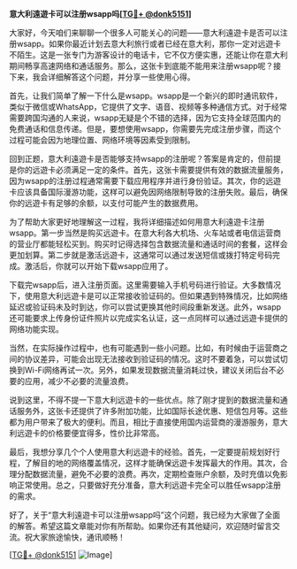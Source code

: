 **意大利遠遊卡可以注册wsapp吗[[TG💪+ @donk5151](https://t.me/s/donk5151)]**

大家好，今天咱们来聊聊一个很多人可能关心的问题——意大利遠遊卡是否可以注册wsapp。如果你最近计划去意大利旅行或者已经在意大利，那你一定对远遊卡不陌生。这是一张专门为游客设计的电话卡，它不仅方便实惠，还能让你在意大利期间畅享高速网络和通话服务。那么，这张卡到底能不能用来注册wsapp呢？接下来，我会详细解答这个问题，并分享一些使用心得。

首先，让我们简单了解一下什么是wsapp。wsapp是一个新兴的即时通讯软件，类似于微信或WhatsApp，它提供了文字、语音、视频等多种通信方式。对于经常需要跨国沟通的人来说，wsapp无疑是个不错的选择，因为它支持全球范围内的免费通话和信息传递。但是，要想使用wsapp，你需要先完成注册步骤，而这个过程可能会因为地理位置、网络环境等因素受到限制。

回到正题，意大利遠遊卡是否能够支持wsapp的注册呢？答案是肯定的，但前提是你的远遊卡必须满足一定的条件。首先，这张卡需要提供有效的数据流量服务，因为wsapp的注册过程通常需要下载应用程序并进行身份验证。其次，你的远遊卡应该具备国际漫游功能，这样可以避免因网络限制导致的注册失败。最后，确保你的远遊卡有足够的余额，以支付可能产生的数据费用。

为了帮助大家更好地理解这一过程，我将详细描述如何用意大利遠遊卡注册wsapp。第一步当然是购买远遊卡。在意大利各大机场、火车站或者电信运营商的营业厅都能轻松买到。购买时记得选择包含数据流量和通话时间的套餐，这样会更加划算。第二步就是激活远遊卡，这通常可以通过发送短信或拨打特定号码完成。激活后，你就可以开始下载wsapp应用了。

下载完wsapp后，进入注册页面。这里需要输入手机号码进行验证。大多数情况下，使用意大利远遊卡是可以正常接收验证码的。但如果遇到特殊情况，比如网络延迟或验证码未及时到达，你可以尝试更换其他时间段重新发送。此外，wsapp还可能要求上传身份证件照片以完成实名认证，这一点同样可以通过远遊卡提供的网络功能实现。

当然，在实际操作过程中，也有可能遇到一些小问题。比如，有时候由于运营商之间的协议差异，可能会出现无法接收到验证码的情况。这时不要着急，可以尝试切换到Wi-Fi网络再试一次。另外，如果发现数据流量消耗过快，建议关闭后台不必要的应用，减少不必要的流量浪费。

说到这里，不得不提一下意大利远遊卡的一些优点。除了刚才提到的数据流量和通话服务外，这张卡还提供了许多附加功能，比如国际长途优惠、短信包月等。这些都为用户带来了极大的便利。而且，相比于直接使用国内运营商的漫游服务，意大利远遊卡的价格要便宜得多，性价比非常高。

最后，我想分享几个个人使用意大利远遊卡的经验。首先，一定要提前规划好行程，了解目的地的网络覆盖情况，这样才能确保远遊卡发挥最大的作用。其次，合理分配数据流量，避免不必要的浪费。再次，定期检查账户余额，及时充值以免影响正常使用。总之，只要做好充分准备，意大利远遊卡完全可以胜任wsapp注册的需求。

好了，关于“意大利遠遊卡可以注册wsapp吗”这个问题，我已经为大家做了全面的解答。希望这篇文章能对你有所帮助。如果你还有其他疑问，欢迎随时留言交流。祝大家旅途愉快，通讯顺畅！

[[TG💪+ @donk5151](https://t.me/s/donk5151) ![Image](https://i.postimg.cc/rwNCRYN7/Snipaste-2025-04-30-17-27-05.png)]